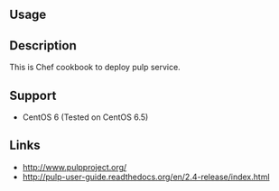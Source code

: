 Usage
-----

Description
-----------
This is Chef cookbook to deploy pulp service.

Support
-------
- CentOS 6 (Tested on CentOS 6.5)

Links
-----
- http://www.pulpproject.org/
- http://pulp-user-guide.readthedocs.org/en/2.4-release/index.html
